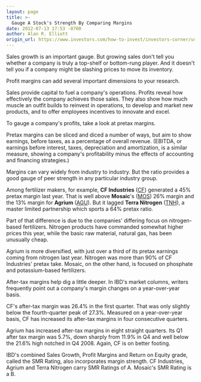 ```yaml
---
layout: page
title: >-
  Gauge A Stock's Strength By Comparing Margins
date: 2012-07-13 17:53 -0700
author: Alan R. Elliott
origin_url: https://www.investors.com/how-to-invest/investors-corner/use-margins-to-compare-company-earnings-strength
---
```





Sales growth is an important gauge. But growing sales don't tell you whether a company is truly a top-shelf or bottom-rung player. And it doesn't tell you if a company might be slashing prices to move its inventory.


Profit margins can add several important dimensions to your research.


Sales provide capital to fuel a company's operations. Profits reveal how effectively the company achieves those sales. They also show how much muscle an outfit builds to reinvest in operations, to develop and market new products, and to offer employees incentives to innovate and excel.


To gauge a company's profits, take a look at pretax margins.


Pretax margins can be sliced and diced a number of ways, but aim to show earnings, before taxes, as a percentage of overall revenue. (EBITDA, or earnings before interest, taxes, depreciation and amortization, is a similar measure, showing a company's profitability minus the effects of accounting and financing strategies.)


Margins can vary widely from industry to industry. But the ratio provides a good gauge of peer strength in any particular industry group.


Among fertilizer makers, for example, **CF Industries** ([CF](https://research.investors.com/quote.aspx?symbol=CF)) generated a 45% pretax margin last year. That is well above **Mosaic**'s ([MOS](https://research.investors.com/quote.aspx?symbol=MOS)) 26% margin and the 13% margin for **Agrium** ([AGU](https://research.investors.com/quote.aspx?symbol=AGU)). But it lagged **Terra Nitrogen** ([TNH](https://research.investors.com/quote.aspx?symbol=TNH)), a master limited partnership which sports a 64% pretax ratio.


Part of that difference is due to the companies' differing focus on nitrogen-based fertilizers. Nitrogen products have commanded somewhat higher prices this year, while the basic raw material, natural gas, has been unusually cheap.


Agrium is more diversified, with just over a third of its pretax earnings coming from nitrogen last year. Nitrogen was more than 90% of CF Industries' pretax take. Mosaic, on the other hand, is focused on phosphate and potassium-based fertilizers.


After-tax margins help dig a little deeper. In IBD's market columns, writers frequently point out a company's margin changes on a year-over-year basis.


CF's after-tax margin was 26.4% in the first quarter. That was only slightly below the fourth-quarter peak of 27.3%. Measured on a year-over-year basis, CF has increased its after-tax margins in four consecutive quarters.


Agrium has increased after-tax margins in eight straight quarters. Its Q1 after tax margin was 5.7%, down sharply from 11.9% in Q4 and well below the 21.6% high notched in Q4 2008. Again, CF is on better footing.


IBD's combined Sales Growth, Profit Margins and Return on Equity grade, called the SMR Rating, also incorporates margin strength. CF Industries, Agrium and Terra Nitrogen carry SMR Ratings of A. Mosaic's SMR Rating is a B.




